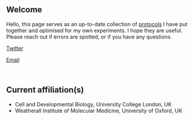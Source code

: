 ## Welcome

Hello, this page serves as an up-to-date collection of [protocols](https://vchongmorrison.github.io/protocols/) I have put together and optimised for my own experiments. I hope they are useful. Please reach out if errors are spotted, or if you have any questions.

[Twitter](https://twitter.com/van_cmorr?s=20&t=f0hoHmA8onWGtx8iOJFnAQ)

[Email](https://vchongmorrison.github.io/email/)

<br>

## Current affiliation(s)

- Cell and Developmental Biology, University College London, UK
- Weatherall Institute of Molecular Medicine, University of Oxford, UK

